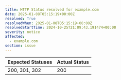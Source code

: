```yaml
---
title: HTTP Status resolved for example.com
date: 2025-01-08T05:15:19+00:00Z
resolved: True
resolvedWhen: 2025-01-08T05:15:19+00:00Z
resolvedStartTime: 2024-10-25T21:09:43.191474+00:00
severity: notice
affected:
  - example.com
section: issue
---
```


| Expected Statuses | Actual Status  |
|-------------------|----------------|
| 200, 301, 302 | 200 |
